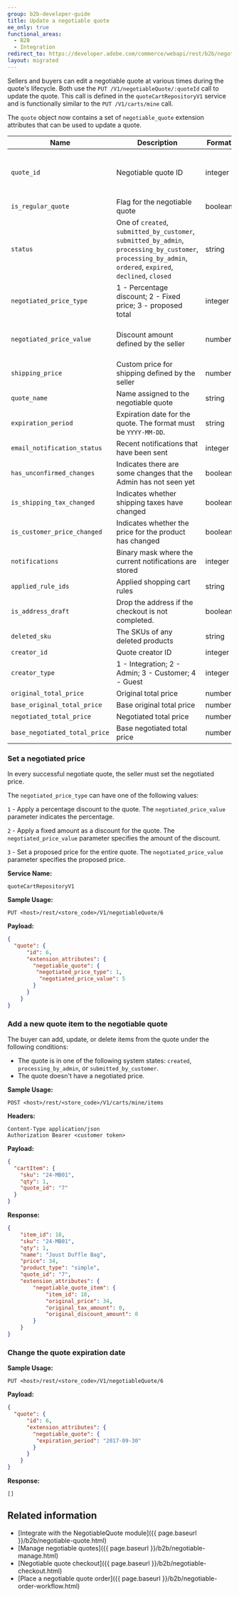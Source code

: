 ```yaml
---
group: b2b-developer-guide
title: Update a negotiable quote
ee_only: true
functional_areas:
  - B2B
  - Integration
redirect_to: https://developer.adobe.com/commerce/webapi/rest/b2b/negotiable-update
layout: migrated
---
```


Sellers and buyers can edit a negotiable quote at various times during the quote's lifecycle. Both use the `PUT /V1/negotiableQuote/:quoteId` call to update the quote. This call is defined in the
`quoteCartRepositoryV1` service and is functionally similar to the
`PUT /V1/carts/mine` call.

The `quote` object now contains a set of `negotiable_quote` extension attributes that can be used to update a quote.

Name | Description | Format | Requirements
--- | --- | --- | ---
`quote_id` | Negotiable quote ID | integer | Required to create or update a negotiable quote
`is_regular_quote` | Flag for the negotiable quote | boolean | Optional
`status` | One of `created`, `submitted_by_customer`, `submitted_by_admin`, `processing_by_customer`, `processing_by_admin`, `ordered`, `expired`, `declined`, `closed` | string | Optional
`negotiated_price_type` | 1 - Percentage discount; 2 - Fixed price; 3 - proposed total | integer | Required to set a negotiated price
`negotiated_price_value` | Discount amount defined by the seller | number | Required to set a negotiated price
`shipping_price` | Custom price for shipping defined by the seller | number | Optional
`quote_name` | Name assigned to the negotiable quote | string | Optional
`expiration_period` | Expiration date for the quote. The format must be `YYYY-MM-DD`. | string | Optional
`email_notification_status`  | Recent notifications that have been sent | integer | Optional
`has_unconfirmed_changes`  | Indicates there are some changes that the Admin has not seen yet | boolean | Optional
`is_shipping_tax_changed`  | Indicates whether shipping taxes have changed | boolean | Optional
`is_customer_price_changed`  | Indicates whether the price for the product has changed | boolean | Optional
`notifications`  | Binary mask where the current notifications are stored | integer | Optional
`applied_rule_ids`  | Applied shopping cart rules | string | Optional
`is_address_draft`  | Drop the address if the checkout is not completed. | boolean | Optional
`deleted_sku`  | The SKUs of any deleted products | string | Optional
`creator_id`  | Quote creator ID | integer | Optional
`creator_type`  | 1 - Integration; 2 - Admin; 3 - Customer; 4 - Guest | integer | Optional
`original_total_price`  | Original total price | number | Optional
`base_original_total_price`  | Base original total price | number | Optional
`negotiated_total_price`  | Negotiated total price | number | Optional
`base_negotiated_total_price`  | Base negotiated total price | number | Optional

### Set a negotiated price

In every successful negotiate quote, the seller must set the negotiated price.

The `negotiated_price_type` can have one of the following values:

`1` - Apply a percentage discount to the quote. The `negotiated_price_value` parameter indicates the percentage.

`2` - Apply a fixed amount as a discount for the quote. The `negotiated_price_value` parameter specifies the amount of the discount.

`3` - Set a proposed price for the entire quote. The `negotiated_price_value` parameter specifies the proposed price.

**Service Name:**

`quoteCartRepositoryV1`

**Sample Usage:**

`PUT <host>/rest/<store_code>/V1/negotiableQuote/6`

**Payload:**

```json
{
  "quote": {
      "id": 6,
      "extension_attributes": {
        "negotiable_quote": {
         "negotiated_price_type": 1,
          "negotiated_price_value": 5
        }
      }
    }
}
```

### Add a new quote item to the negotiable quote

The buyer can add, update, or delete items from the quote under the following conditions:

*  The quote is in one of the following system states: `created`, `processing_by_admin`, or `submitted_by_customer`.
*  The quote doesn't have a negotiated price.

**Sample Usage:**

`POST <host>/rest/<store_code>/V1/carts/mine/items`

**Headers:**

```terminal
Content-Type application/json
Authorization Bearer <customer token>
```

**Payload:**

```json
{
  "cartItem": {
    "sku": "24-MB01",
    "qty": 1,
    "quote_id": "7"
  }
}
```

**Response:**

```json
{
    "item_id": 18,
    "sku": "24-MB01",
    "qty": 1,
    "name": "Joust Duffle Bag",
    "price": 34,
    "product_type": "simple",
    "quote_id": "7",
    "extension_attributes": {
        "negotiable_quote_item": {
            "item_id": 18,
            "original_price": 34,
            "original_tax_amount": 0,
            "original_discount_amount": 0
        }
    }
}
```

### Change the quote expiration date

**Sample Usage:**

`PUT <host>/rest/<store_code>/V1/negotiableQuote/6`

**Payload:**

```json
{
  "quote": {
      "id": 6,
      "extension_attributes": {
        "negotiable_quote": {
         "expiration_period": "2017-09-30"
        }
      }
    }
}
```

**Response:**

`[]`

## Related information

*  [Integrate with the NegotiableQuote module]({{ page.baseurl }}/b2b/negotiable-quote.html)
*  [Manage negotiable quotes]({{ page.baseurl }}/b2b/negotiable-manage.html)
*  [Negotiable quote checkout]({{ page.baseurl }}/b2b/negotiable-checkout.html)
*  [Place a negotiable quote order]({{ page.baseurl }}/b2b/negotiable-order-workflow.html)

